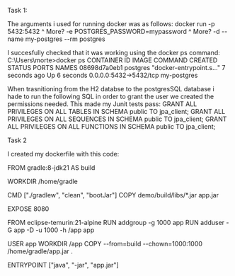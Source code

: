 Task 1:

The arguments i used for running docker was as follows:
docker run -p 5432:5432 ^
More? -e POSTGRES_PASSWORD=mypassword ^
More? -d --name my-postgres --rm postgres

I succesfully checked that it was working using the docker ps command:
C:\Users\morte>docker ps
CONTAINER ID   IMAGE      COMMAND                  CREATED         STATUS         PORTS                    NAMES
08698d7a0eb1   postgres   "docker-entrypoint.s…"   7 seconds ago   Up 6 seconds   0.0.0.0:5432->5432/tcp   my-postgres

When trasnitioning from the H2 databse to the postgresSQL database i hade to run the following SQL in order to grant the user we created the permissions needed. This made my Junit tests pass:
GRANT ALL PRIVILEGES ON ALL TABLES IN SCHEMA public TO jpa_client;
GRANT ALL PRIVILEGES ON ALL SEQUENCES IN SCHEMA public TO jpa_client;
GRANT ALL PRIVILEGES ON ALL FUNCTIONS IN SCHEMA public TO jpa_client;


Task 2

I created my dockerfile with this code:

FROM gradle:8-jdk21 AS build

WORKDIR /home/gradle

CMD ["./gradlew", "clean", "bootJar"]
COPY demo/build/libs/*.jar app.jar


EXPOSE 8080

FROM eclipse-temurin:21-alpine
RUN addgroup -g 1000 app
RUN adduser -G app -D -u 1000 -h /app app

USER app
WORKDIR /app
COPY --from=build --chown=1000:1000 /home/gradle/app.jar .



ENTRYPOINT ["java", "-jar", "app.jar"]